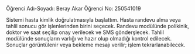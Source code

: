 Öğrenci Adı-Soyadı: Beray Akar
Öğrenci No: 250541019

Sistemi hasta kimlik doğrulatmasıyla başlattım.
Hasta randevu alma veya tahlil sonucu gör işlenlerinden birini seçecek.
Randevu modülünde polikinik, doktor ve saat seçilip onay verilecek ve SMS gönderşlecek.
Tahlil modülünde sonuçların varlığı ve hazır olup olmadığı kontrol edilecek.
Sonuçlar görüntülenir veya bekleme mesajı verilir; işlem tekrarlanabilecek.



